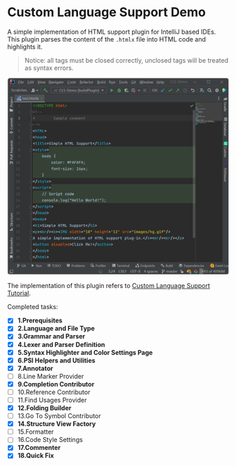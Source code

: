 # Custom Language Support Demo

A simple implementation of HTML support plugin for IntelliJ based IDEs.
This plugin parses the content of the `.htmlx` file into HTML code and highlights it.

> Notice: all tags must be closed correctly, unclosed tags will be treated as syntax errors.

![Screenshot](./screenshot.png)

The implementation of this plugin refers to [Custom Language Support Tutorial](https://plugins.jetbrains.com/docs/intellij/custom-language-support-tutorial.html).

Completed tasks:

* [x] **1.Prerequisites**
* [x] **2.Language and File Type**
* [x] **3.Grammar and Parser**
* [x] **4.Lexer and Parser Definition**
* [x] **5.Syntax Highlighter and Color Settings Page**
* [x] **6.PSI Helpers and Utilities**
* [x] **7.Annotator**
* [ ] 8.Line Marker Provider
* [x] **9.Completion Contributor**
* [ ] 10.Reference Contributor
* [ ] 11.Find Usages Provider
* [x] **12.Folding Builder**
* [ ] 13.Go To Symbol Contributor
* [x] **14.Structure View Factory**
* [ ] 15.Formatter
* [ ] 16.Code Style Settings
* [x] **17.Commenter**
* [x] **18.Quick Fix**
